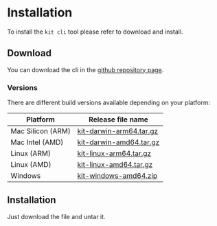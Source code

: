 # Installation

To install the `kit cli` tool please refer to download and install.

## Download

You can download the cli in the [github repository  page](https://github.com/jozu-ai/kitops/releases).

### Versions

There are different build versions available depending on your platform:

| Platform | Release file name |
| --- | --- |
| Mac Silicon (ARM) | [kit-darwin-arm64.tar.gz](https://github.com/jozu-ai/kit/releases/download/nightly/kit-darwin-arm64.tar.gz) |
| Mac Intel (AMD) | [kit-darwin-amd64.tar.gz](https://github.com/jozu-ai/kit/releases/download/nightly/kit-darwin-amd64.tar.gz) |
| Linux (ARM) | [kit-linux-arm64.tar.gz](https://github.com/jozu-ai/kit/releases/download/nightly/kit-linux-arm64.tar.gz) |
| Linux (AMD) | [kit-linux-amd64.tar.gz](https://github.com/jozu-ai/kit/releases/download/nightly/kit-linux-amd64.tar.gz) |
| Windows | [kit-windows-amd64.zip](https://github.com/jozu-ai/kit/releases/download/nightly/kit-windows-amd64.tar.gz) |

## Installation

Just download the file and untar it.

